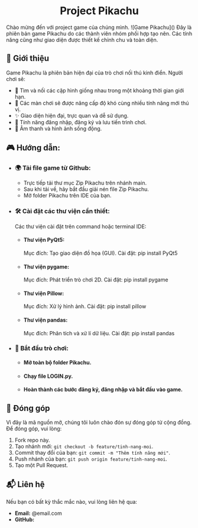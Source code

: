 <h1 align="center">Project Pikachu</h1>
Chào mừng đến với project game của chúng mình.
![Game Pikachu]()
Đây là phiên bản game Pikachu do các thành viên nhóm phối hợp tạo nên. Các tính năng cũng như giao diện được thiết kế chỉnh chu và toàn diện.

## 📖 Giới thiệu
Game Pikachu là phiên bản hiện đại của trò chơi nối thú kinh điển. Người chơi sẽ:
- 🚀 Tìm và nối các cặp hình giống nhau trong một khoảng thời gian giới hạn.
- 🧩 Các màn chơi sẽ được nâng cấp độ khó cùng nhiều tính năng mới thú vị.
- ✨ Giao diện hiện đại, trực quan và dễ sử dụng.
- 🔐 Tính năng đăng nhập, đăng ký và lưu tiến trình chơi.
- 🎵 Âm thanh và hình ảnh sống động.

## 🎮 Hướng dẫn:
- ### 🌍 Tải file game từ Github:
  - Trực tiếp tải thư mục Zip Pikachu trên nhánh main.
  - Sau khi tải về, hãy bắt đầu giải nén file Zip Pikachu.
  - Mở folder Pikachu trên IDE của bạn.
- ### 🛠️ Cài đặt các thư viện cần thiết:
  Các thư viện cài đặt trên command hoặc terminal IDE:
  - #### Thư viện PyQt5:
    Mục đích: Tạo giao diện đồ họa (GUI).
    Cài đặt: pip install PyQt5
  - #### Thư viện pygame:
    Mục đích: Phát triển trò chơi 2D.
    Cài đặt: pip install pygame
  - #### Thư viện Pillow:
    Mục đích: Xử lý hình ảnh.
    Cài đặt: pip install pillow
  - #### Thư viện pandas:
    Mục đích: Phân tích và xử lí dữ liệu.
    Cài đặt: pip install pandas
- ### 🚀 Bắt đầu trò chơi:
  - #### Mở toàn bộ folder Pikachu.
  - #### Chạy file LOGIN.py.
  - #### Hoàn thành các bước đăng ký, đăng nhập và bắt đầu vào game.

## 🤝 Đóng góp
Vì đây là mã nguồn mở, chúng tôi luôn chào đón sự đóng góp từ cộng đồng. Để đóng góp, vui lòng:
1. Fork repo này.
2. Tạo nhánh mới: `git checkout -b feature/tinh-nang-moi`.
3. Commit thay đổi của bạn: `git commit -m "Thêm tính năng mới"`.
4. Push nhánh của bạn: `git push origin feature/tinh-nang-moi`.
5. Tạo một Pull Request.
## 📬 Liên hệ
Nếu bạn có bất kỳ thắc mắc nào, vui lòng liên hệ qua:
- **Email:** @email.com
- **GitHub:** 



